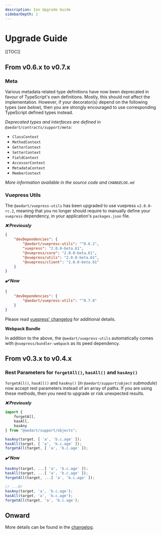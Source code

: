 ```yaml
---
description: Ion Upgrade Guide
sidebarDepth: 1
---
```


# Upgrade Guide

[[TOC]]

## From v0.6.x to v0.7.x

### Meta

Various metadata related type definitions have now been deprecated in favour of TypeScript's own definitions. Mostly, this should not affect the implementation.
However, if your decorator(s) depend on the following types (_see below_), then you are strongly encouraged to use corresponding TypeScript defined types instead.

_Deprecated types and interfaces are defined in `@aedart/contracts/support/meta`:_

* `ClassContext`
* `MethodContext`
* `GetterContext`
* `SetterContext`
* `FieldContext`
* `AccessorContext`
* `MetadataContext`
* `MemberContext`

_More information available in the source code and `CHANGELOG.md`_

### Vuepress Utils

The `@aedart/vuepress-utils` has been upgraded to use vuepress `v2.0.0-rc.2`, meaning that you no longer should require to manually define your `vuepress` dependency, in your application's `packages.json` file.

**_:x: Previously_**

```json
{
    "devDependencies": {
        "@aedart/vuepress-utils": "^0.6.1",
        "vuepress": "2.0.0-beta.61",
        "@vuepress/core": "2.0.0-beta.61",
        "@vuepress/utils": "2.0.0-beta.61",
        "@vuepress/client": "2.0.0-beta.61"
    }   
}
```

**_:heavy_check_mark: Now_**

```json
{
    "devDependencies": {
        "@aedart/vuepress-utils": "^0.7.0"
    }   
}
```

Please read [vuepress' changelog](https://github.com/vuepress/core/blob/main/CHANGELOG.md) for additional details.

**Webpack Bundle**

In addition to the above, the `@aedart/vuepress-utils` automatically comes with `@vuepress/bundler-webpack` as its peed dependency.

## From v0.3.x to v0.4.x

### Rest Parameters for `forgetAll()`, `hasAll()` and `hasAny()`

`forgetAll()`, `hasAll()` and `hasAny()` (_in `@aedart/support/object` submodule_) now accept rest parameters instead of an array of paths.
If you are using these methods, then you need to upgrade or risk unexpected results.

**_:x: Previously_**

```js
import {
    forgetAll,
    hasAll,
    hasAny
} from "@aedart/support/objects";

hasAny(target, [ 'a', 'b.c.age' ]);
hasAll(target, [ 'a', 'b.c.age' ]);
forgetAll(target, [ 'a', 'b.c.age' ]);
```

**_:heavy_check_mark: Now_**

```js
hasAny(target, ...[ 'a', 'b.c.age' ]);
hasAll(target, ...[ 'a', 'b.c.age' ]);
forgetAll(target, ...[ 'a', 'b.c.age' ]);

// ...Or
hasAny(target, 'a', 'b.c.age');
hasAll(target, 'a', 'b.c.age');
forgetAll(target, 'a', 'b.c.age');
```

## Onward

More details can be found in the [changelog](https://github.com/aedart/ion/blob/main/CHANGELOG.md).
